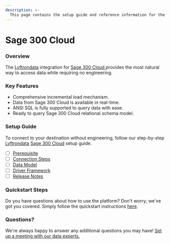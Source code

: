 ```yaml
---
description: >-
  This page contains the setup guide and reference information for the Sage 300 Cloud source connector.
---
```


# Sage 300 Cloud

### Overview

The [Lyftrondata](https://www.lyftrondata.com/) integration for [Sage 300 Cloud](https://www.lyftrondata.com/integration/sage-300-cloud/)[ ](https://www.lyftrondata.com/integration/sage-300-cloud/)provides the most natural way to access data while requiring no engineering.

### Key Features

* Comprehensive incremental load mechanism.
* Data from Sage 300 Cloud is available in real-time.&#x20;
* ANSI SQL is fully supported to query data with ease.
* Ready to query Sage 300 Cloud relational schema model.

### Setup Guide

To connect to your destination without engineering, follow our step-by-step [Lyftrondata](https://www.lyftrondata.com/)  [Sage 300 Cloud](https://www.lyftrondata.com/integration/sage-300-cloud/) setup guide.

* [ ] [Prerequisite](../../finance-analytics/sage-300-cloud/prerequisite.md)
* [ ] [Connection Steps](../../finance-analytics/sage-300-cloud/connection-steps.md)
* [ ] [Data Model](../../finance-analytics/sage-300-cloud/data-model/)
* [ ] [Driver Framework](../../finance-analytics/sage-300-cloud/driver-framework/)
* [ ] [Release Notes](../../finance-analytics/sage-300-cloud/release-notes.md)

### Quickstart Steps

Do you have questions about how to use the platform? Don't worry; we've got you covered. Simply follow the quickstart instructions [here](../../../quickstart-steps.md).

### Questions? <a href="#questions" id="questions"></a>

We're always happy to answer any additional questions you may have! [Set up a meeting with our data experts.](https://www.lyftrondata.com/book-a-meeting/)


